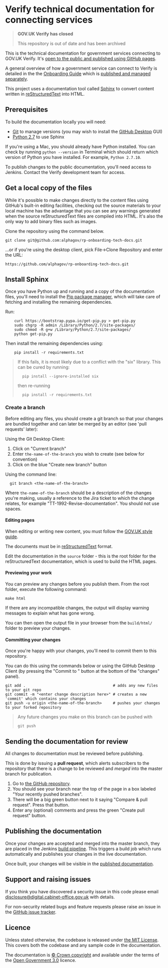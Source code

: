 # Verify technical documentation for connecting services

>**GOV.UK Verify has closed**
>
>This repository is out of date and has been archived

This is the technical documentation for government services connecting to GOV.UK Verify. It's [open to the public and published using GitHub pages](http://alphagov.github.io/rp-onboarding-tech-docs/).

A general overview of how a government service can connect to Verify is detailed in the the [Onboarding Guide](http://alphagov.github.io/identity-assurance-documentation/#) which is [published and managed separately](https://github.com/alphagov/identity-assurance-documentation).

This project uses a documentation tool called [Sphinx](http://sphinx-doc.org/ "sphinx-doc") to convert content written in [reStructuredText](http://docutils.sourceforge.net/rst.html) into HTML.

## Prerequisites

To build the documentation locally you will need:
* [Git](https://help.github.com/articles/set-up-git) to manage versions (you may wish to install the [GitHub Desktop](https://desktop.github.com/) GUI)
* [Python 2.7](https://www.python.org/downloads/) to use Sphinx

If you're using a Mac, you should already have Python installed. You can check by running `python --version` in Terminal which should return which version of Python you have installed. For example, `Python 2.7.10`.  

To publish changes to the public documentation, you'll need access to Jenkins. Contact the Verify development team for access.

## Get a local copy of the files

While it's possible to make changes directly to the content files using GitHub's built-in editing facilities, checking out the source materials to your local machine has the advantage that you can see any warnings generated when the source reStructuredText files are compiled into HTML. It's also the only way to add binary files such as images.

Clone the repository using the command below.
```
git clone git@github.com:alphagov/rp-onboarding-tech-docs.git
```
...or if you're using the desktop client, pick File->Clone Repository and enter the URL:
```
https://github.com/alphagov/rp-onboarding-tech-docs.git
```

## Install Sphinx

Once you have Python up and running and a copy of the documentation files, you'll need to install the [Pip package manager](http://pip.readthedocs.org/en/stable/installing/), which will take care of fetching and installing the remaining dependencies.

Run:

```
    curl https://bootstrap.pypa.io/get-pip.py > get-pip.py
    sudo chgrp -R admin /Library/Python/2.7/site-packages/
    sudo chmod -R g+w /Library/Python/2.7/site-packages/
    python get-pip.py
```

Then install the remaining dependencies using:

```
    pip install -r requirements.txt
```
> If this fails, it is most likely due to a conflict with the "six" library. This can be cured by running:
>
> ```
>   pip install --ignore-installed six
> ```
>
> then re-running
> ```
>   pip install -r requirements.txt
> ```

### Create a branch

Before editing any files, you should create a git branch so that your changes are bundled together and can later be merged by an editor (see 'pull requests' later):

Using the Git Desktop Client:
1. Click on "Current branch"
2. Enter `the-name-of-the-branch` you wish to create (see below for convention)
3. Click on the blue "Create new branch" button

Using the command line:
```
  git branch <the-name-of-the-branch>
```
Where `the-name-of-the-branch` should be a description of the changes you're making, usually a reference to the Jira ticket to which the change relates, for example "TT-1992-Revise-documentation". You should not use spaces.

#### Editing pages

When editing or writing new content, you must follow the [GOV.UK style guide](https://www.gov.uk/guidance/style-guide).

The documents must be in [reStructuredText](http://sphinx-doc.org/rest.html#rst-primer) format.

Edit the documentation in the `source` folder - this is the root folder for the reStructuredText documentation, which is used to build the HTML pages.

#### Previewing your work

You can preview any changes before you publish them. From the root folder, execute the following command:

```
make html
```

If there are any incompatible changes, the output will display warning messages to explain what has gone wrong.

You can then open the output file in your browser from the `build/html/` folder to preview your changes.

#### Committing your changes

Once you're happy with your changes, you'll need to commit them to this repository.

You can do this using the commands below or using the GitHub Desktop Client (by pressing the "Commit to <the-name-of-the-branch>" button at the bottom of the "changes" panel).

```
git add .                                       # adds any new files to your git repo
git commit -m "<enter change description here>" # creates a new 'commit' which contains your changes
git push -u origin <the-name-of-the-branch>     # pushes your changes to your forked repository
```

> Any future changes you make on this branch can be pushed with
> ```
> git push
> ```

## Sending the documentation for review

All changes to documentation must be reviewed before publishing.

This is done by issuing a **pull request**, which alerts subscribers to the repository that there is a change to be reviewed and *merged* into the master branch for publication.

1. Go to [the GitHub repository](https://github.com/alphagov/rp-onboarding-tech-docs).
2. You should see your branch near the top of the page in a box labeled "Your recently pushed branches".
3. There will be a big green button next to it saying "Compare & pull request". Press that button.
4. Enter any (optional) comments and press the green "Create pull request" button.


## Publishing the documentation

Once your changes are accepted and merged into the master branch, they are placed in the Jenkins [build pipeline](https://build.ida.digital.cabinet-office.gov.uk/view/rp-onboarding-tech-docs-pipeline/). This triggers a build job which runs automatically and publishes your changes in the live documentation.

Once built, your changes will be visible in the [published documentation](http://alphagov.github.io/rp-onboarding-tech-docs/).

## Support and raising issues

If you think you have discovered a security issue in this code please email disclosure@digital.cabinet-office.gov.uk with details.

For non-security related bugs and feature requests please raise an issue in the [GitHub issue tracker](https://github.com/alphagov/rp-onboarding-tech-docs/issues).

## Licence

Unless stated otherwise, the codebase is released under [the MIT License][mit].
This covers both the codebase and any sample code in the documentation.

The documentation is [© Crown copyright][copyright] and available under the terms of the [Open Government 3.0][ogl] licence.

[mit]: LICENCE
[copyright]: http://www.nationalarchives.gov.uk/information-management/re-using-public-sector-information/uk-government-licensing-framework/crown-copyright/
[ogl]: http://www.nationalarchives.gov.uk/doc/open-government-licence/version/3/
